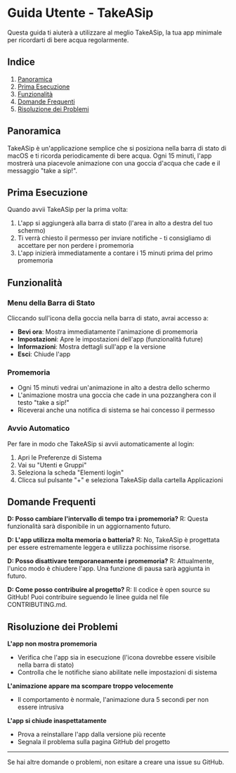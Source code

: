 # Guida Utente - TakeASip

Questa guida ti aiuterà a utilizzare al meglio TakeASip, la tua app minimale per ricordarti di bere acqua regolarmente.

## Indice
1. [Panoramica](#panoramica)
2. [Prima Esecuzione](#prima-esecuzione)
3. [Funzionalità](#funzionalità)
4. [Domande Frequenti](#domande-frequenti)
5. [Risoluzione dei Problemi](#risoluzione-dei-problemi)

## Panoramica

TakeASip è un'applicazione semplice che si posiziona nella barra di stato di macOS e ti ricorda periodicamente di bere acqua. Ogni 15 minuti, l'app mostrerà una piacevole animazione con una goccia d'acqua che cade e il messaggio "take a sip!".

## Prima Esecuzione

Quando avvii TakeASip per la prima volta:

1. L'app si aggiungerà alla barra di stato (l'area in alto a destra del tuo schermo)
2. Ti verrà chiesto il permesso per inviare notifiche - ti consigliamo di accettare per non perdere i promemoria
3. L'app inizierà immediatamente a contare i 15 minuti prima del primo promemoria

## Funzionalità

### Menu della Barra di Stato
Cliccando sull'icona della goccia nella barra di stato, avrai accesso a:

- **Bevi ora**: Mostra immediatamente l'animazione di promemoria
- **Impostazioni**: Apre le impostazioni dell'app (funzionalità future)
- **Informazioni**: Mostra dettagli sull'app e la versione
- **Esci**: Chiude l'app

### Promemoria
- Ogni 15 minuti vedrai un'animazione in alto a destra dello schermo
- L'animazione mostra una goccia che cade in una pozzanghera con il testo "take a sip!"
- Riceverai anche una notifica di sistema se hai concesso il permesso

### Avvio Automatico
Per fare in modo che TakeASip si avvii automaticamente al login:

1. Apri le Preferenze di Sistema
2. Vai su "Utenti e Gruppi"
3. Seleziona la scheda "Elementi login"
4. Clicca sul pulsante "+" e seleziona TakeASip dalla cartella Applicazioni

## Domande Frequenti

**D: Posso cambiare l'intervallo di tempo tra i promemoria?**
R: Questa funzionalità sarà disponibile in un aggiornamento futuro.

**D: L'app utilizza molta memoria o batteria?**
R: No, TakeASip è progettata per essere estremamente leggera e utilizza pochissime risorse.

**D: Posso disattivare temporaneamente i promemoria?**
R: Attualmente, l'unico modo è chiudere l'app. Una funzione di pausa sarà aggiunta in futuro.

**D: Come posso contribuire al progetto?**
R: Il codice è open source su GitHub! Puoi contribuire seguendo le linee guida nel file CONTRIBUTING.md.

## Risoluzione dei Problemi

**L'app non mostra promemoria**
- Verifica che l'app sia in esecuzione (l'icona dovrebbe essere visibile nella barra di stato)
- Controlla che le notifiche siano abilitate nelle impostazioni di sistema

**L'animazione appare ma scompare troppo velocemente**
- Il comportamento è normale, l'animazione dura 5 secondi per non essere intrusiva

**L'app si chiude inaspettatamente**
- Prova a reinstallare l'app dalla versione più recente
- Segnala il problema sulla pagina GitHub del progetto

---

Se hai altre domande o problemi, non esitare a creare una issue su GitHub.

